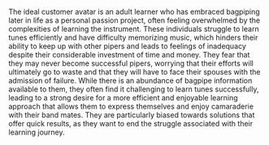 The ideal customer avatar is an adult learner who has embraced bagpiping later in life as a personal passion project, often feeling overwhelmed by the complexities of learning the instrument. These individuals struggle to learn tunes efficiently and have difficulty memorizing music, which hinders their ability to keep up with other pipers and leads to feelings of inadequacy despite their considerable investment of time and money. They fear that they may never become successful pipers, worrying that their efforts will ultimately go to waste and that they will have to face their spouses with the admission of failure. While there is an abundance of bagpipe information available to them, they often find it challenging to learn tunes successfully, leading to a strong desire for a more efficient and enjoyable learning approach that allows them to express themselves and enjoy camaraderie with their band mates. They are particularly biased towards solutions that offer quick results, as they want to end the struggle associated with their learning journey.